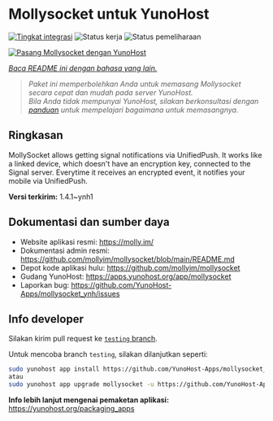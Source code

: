 <!--
N.B.: README ini dibuat secara otomatis oleh <https://github.com/YunoHost/apps/tree/master/tools/readme_generator>
Ini TIDAK boleh diedit dengan tangan.
-->

# Mollysocket untuk YunoHost

[![Tingkat integrasi](https://dash.yunohost.org/integration/mollysocket.svg)](https://ci-apps.yunohost.org/ci/apps/mollysocket/) ![Status kerja](https://ci-apps.yunohost.org/ci/badges/mollysocket.status.svg) ![Status pemeliharaan](https://ci-apps.yunohost.org/ci/badges/mollysocket.maintain.svg)

[![Pasang Mollysocket dengan YunoHost](https://install-app.yunohost.org/install-with-yunohost.svg)](https://install-app.yunohost.org/?app=mollysocket)

*[Baca README ini dengan bahasa yang lain.](./ALL_README.md)*

> *Paket ini memperbolehkan Anda untuk memasang Mollysocket secara cepat dan mudah pada server YunoHost.*  
> *Bila Anda tidak mempunyai YunoHost, silakan berkonsultasi dengan [panduan](https://yunohost.org/install) untuk mempelajari bagaimana untuk memasangnya.*

## Ringkasan

MollySocket allows getting signal notifications via UnifiedPush. It works like a linked device, which doesn't have an encryption key, connected to the Signal server. Everytime it receives an encrypted event, it notifies your mobile via UnifiedPush.


**Versi terkirim:** 1.4.1~ynh1
## Dokumentasi dan sumber daya

- Website aplikasi resmi: <https://molly.im/>
- Dokumentasi admin resmi: <https://github.com/mollyim/mollysocket/blob/main/README.md>
- Depot kode aplikasi hulu: <https://github.com/mollyim/mollysocket>
- Gudang YunoHost: <https://apps.yunohost.org/app/mollysocket>
- Laporkan bug: <https://github.com/YunoHost-Apps/mollysocket_ynh/issues>

## Info developer

Silakan kirim pull request ke [`testing` branch](https://github.com/YunoHost-Apps/mollysocket_ynh/tree/testing).

Untuk mencoba branch `testing`, silakan dilanjutkan seperti:

```bash
sudo yunohost app install https://github.com/YunoHost-Apps/mollysocket_ynh/tree/testing --debug
atau
sudo yunohost app upgrade mollysocket -u https://github.com/YunoHost-Apps/mollysocket_ynh/tree/testing --debug
```

**Info lebih lanjut mengenai pemaketan aplikasi:** <https://yunohost.org/packaging_apps>
